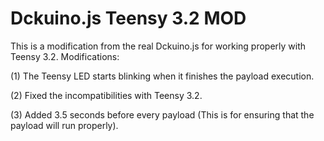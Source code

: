 # Dckuino.js Teensy 3.2 MOD
This is a modification from the real Dckuino.js for working properly with Teensy 3.2. Modifications:

(1) The Teensy LED starts blinking when it finishes the payload execution.

(2) Fixed the incompatibilities with Teensy 3.2.

(3) Added 3.5 seconds before every payload (This is for ensuring that the payload will run properly).
